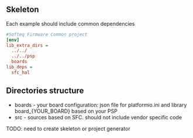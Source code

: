 ## Skeleton
Each example should include common dependencies

```INI
#Softeq Firmware Common project
[env]
lib_extra_dirs =
  ../../
  ../../psp
  boards
lib_deps =
  sfc_hal
```

## Directories structure
- boards - your board configuration: json file for platformio.ini and library board_{YOUR_BOARD} based on your PSP
- src - sources based on SFC. should not include vendor specific code

TODO: need to create skeleton or project generator
